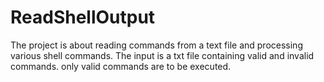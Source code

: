 # ReadShellOutput
 The project is about reading commands from a text file and processing various shell commands.
The input is a txt file containing valid and invalid commands. only valid commands are to be executed.
